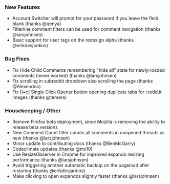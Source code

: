 ### New Features

- Account Switcher will prompt for your password if you leave the field blank (thanks @qenya)
- Filterline comment filters can be used for comment navigation (thanks @larsjohnsen)
- Basic support for user tags on the redesign alpha (thanks @erikdesjardins)

### Bug Fixes

- Fix Hide Child Comments remembering "hide all" state for newly-loaded comments (never worked) (thanks @larsjohnsen)
- Fix scrolling in subreddit dropdown also scrolling the page (thanks @Alexendoo)
- Fix [l+c] Single Click Opener button opening duplicate tabs for i.redd.it images (thanks @tersers)

### Housekeeping / Other

- Remove Firefox beta deployment, since Mozilla is removing the ability to release beta versions
- New Comment Count filter counts all comments in unopened threads as new (thanks @larsjohnsen)
- Minor update to contributing docs (thanks @BenMcGarry)
- Codeclimate updates (thanks @mc10)
- Use ResizeObserver in Chrome for improved expando resizing performance (thanks @larsjohnsen)
- Avoid triggering another automatic backup on the pageload after restoring (thanks @erikdesjardins)
- Make clicking to open expandos slightly faster (thanks @larsjohnsen)
